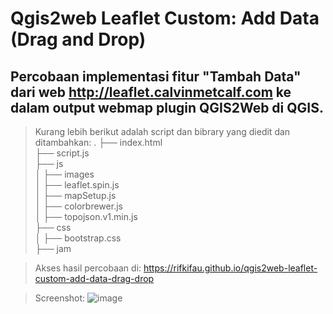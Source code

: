 # Qgis2web Leaflet Custom: Add Data (Drag and Drop)

## Percobaan implementasi fitur "Tambah Data" dari web http://leaflet.calvinmetcalf.com ke dalam output webmap plugin QGIS2Web di QGIS.

> Kurang lebih berikut adalah script dan bibrary yang diedit dan ditambahkan:
    .
    ├── index.html              
    ├── script.js              
    ├── js         
    │   ├── images         
    │   ├── leaflet.spin.js      
    │   ├── mapSetup.js        
    │   ├── colorbrewer.js       
    │   ├── topojson.v1.min.js     
    ├── css                    
    │   ├── bootstrap.css      
    ├── jam                  

> Akses hasil percobaan di: https://rifkifau.github.io/qgis2web-leaflet-custom-add-data-drag-drop

> Screenshot: 
![image](https://user-images.githubusercontent.com/24805357/80950698-8fbf5480-8e20-11ea-84c6-4d8e2a1d0aea.png)

